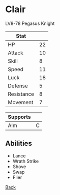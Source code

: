 # Clair

LV8-78 Pegasus Knight

| Stat       | <!-- --> |
| ---------- | -------- |
| HP         | 22       |
| Attack     | 10       |
| Skill      | 8        |
| Speed      | 11       |
| Luck       | 18       |
| Defense    | 5        |
| Resistance | 8        |
| Movement   | 7        |

| Supports | <!-- --> |
| -------- | -------- |
| Alm      | C        |

## Abilities

- Lance
- Wrath Strike
- Shove
- Swap
- Flier

[Back](../README.md)
